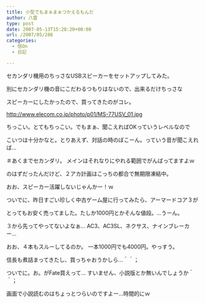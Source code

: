```yaml
---
title: 小型でもまぁまぁつかえるもんだ
author: 八雲
type: post
date: 2007-05-13T15:28:20+00:00
url: /2007/05/286
categories:
  - 信On
  - 日記

---
```

セカンダリ機用のちっさなUSBスピーカーをセットアップしてみた。
  
別にセカンダリ機の音にこだわるつもりはないので、出来るだけちっさな
  
スピーカーにしたかったので、買ってきたのがコレ。

http://www.elecom.co.jp/photo/p01/MS-77USV_01.jpg

ちっこい。とてもちっこい。でもまぁ、聞こえればOKっていうレベルなので
  
こいつは十分かなと。とりあえず、対話の時のぼこーん。っていう音が聞こえれば…
  
＃あくまでセカンダリ。 メインはそれなりにやれる範囲でがんばってますよｗ
  
のはずだったんだけど、２アカ計画はこっちの都合で無期限凍結中。
  
おお、スピーカー活躍しないじゃんかー！ｗ

ついでに、昨日すごい珍しく中古ゲーム屋に行ってみたら、アーマードコア３が
  
とってもお安く売ってました。たしか1000円とかそんな値段。…うーん。
  
３から先ってやってないよなぁ… AC3、AC3SL、ネクサス、ナインブレーカー…
  
おお、４本もスルーしてるのか。 一本1000円でも4000円。やっすう。
  
信長も煮詰まってきたし、買っちゃおうかしら…＾＾；

ついでに。お。がFate買えって… すいません、小説版とか無いんでしょうか＾＾；
  
画面で小説読むのはちょっとつらいのですよー…時間的にｗ
